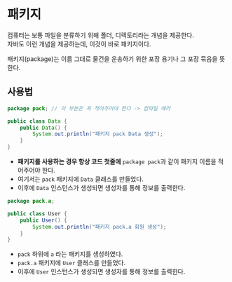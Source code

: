 # 패키지

컴퓨터는 보통 파일을 분류하기 위해 폴더, 디렉토리라는 개념을 제공한다.  
자바도 이런 개념을 제공하는데, 이것이 바로 패키지이다.


패키지(package)는 이름 그대로 물건을 운송하기 위한 포장 용기나 그 포장 묶음을 뜻한다.


## 사용법

```java
package pack; // 이 부분은 꼭 적어주어야 한다 -> 컴파일 에러

public class Data {
    public Data() {
        System.out.println("패키지 pack Data 생성");
    }
}
```

- **패키지를 사용하는 경우 항상 코드 첫줄에** `package pack`과 같이 패키지 이름을 적어주어야 한다.
- 여기서는 `pack` 패키지에 `Data` 클래스를 만들었다.
- 이후에 `Data` 인스턴스가 생성되면 생성자를 통해 정보를 출력한다.

````java
package pack.a;

public class User {
    public User() {
        System.out.println("패키지 pack.a 회원 생성");
    }
}
````
- `pack` 하위에 `a` 라는 패키지를 생성하였다.
- `pack.a` 패키지에 `User` 클래스를 만들었다.
- 이후에 `User` 인스턴스가 생성되면 생성자를 통해 정보를 출력한다.


